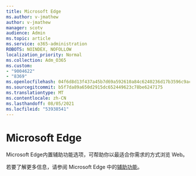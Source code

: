 ```yaml
---
title: Microsoft Edge
ms.author: v-jmathew
author: v-jmathew
manager: scotv
audience: Admin
ms.topic: article
ms.service: o365-administration
ROBOTS: NOINDEX, NOFOLLOW
localization_priority: Normal
ms.collection: Adm_O365
ms.custom:
- "9004622"
- "8369"
ms.openlocfilehash: 04f6d8d13f437a45b7d69a592610a84c6240236d17b3596c9ac28dcd3c3cacc9
ms.sourcegitcommit: b5f7da89a650d2915dc652449623c78be6247175
ms.translationtype: MT
ms.contentlocale: zh-CN
ms.lasthandoff: 08/05/2021
ms.locfileid: "53938541"
---
```

# <a name="accessibility-features-in-microsoft-edge"></a>Microsoft Edge

Microsoft Edge内置辅助功能选项，可帮助你以最适合你需求的方式浏览 Web。

若要了解更多信息，请参阅 Microsoft Edge 中的[辅助功能](https://go.microsoft.com/fwlink/?linkid=2153648)。
